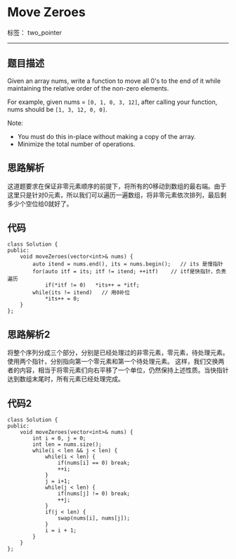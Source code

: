 ﻿# Move Zeroes
标签： two_pointer

---
## 题目描述

Given an array nums, write a function to move all 0's to the end of it while maintaining the relative order of the non-zero elements.

For example, given nums = `[0, 1, 0, 3, 12]`, after calling your function, nums should be `[1, 3, 12, 0, 0]`.

Note:

- You must do this in-place without making a copy of the array.
- Minimize the total number of operations.

## 思路解析
这道题要求在保证非零元素顺序的前提下，将所有的0移动到数组的最右端。由于这里只是针对0元素，所以我们可以遍历一遍数组，将非零元素依次排列，最后剩多少个空位给0就好了。

## 代码
```
class Solution {
public:
    void moveZeroes(vector<int>& nums) {
        auto itend = nums.end(), its = nums.begin();   // its 是慢指针
        for(auto itf = its; itf != itend; ++itf)    // itf是快指针，负责遍历
            if(*itf != 0)   *its++ = *itf;
        while(its != itend)   // 用0补位
            *its++ = 0;
    }
};
```

## 思路解析2
将整个序列分成三个部分，分别是已经处理过的非零元素，零元素，待处理元素。使用两个指针，分别指向第一个零元素和第一个待处理元素。
这样，我们交换两者的内容，相当于将零元素们向右平移了一个单位，仍然保持上述性质。当快指针达到数组末尾时，所有元素已经处理完成。

## 代码2
```
class Solution {
public:
    void moveZeroes(vector<int>& nums) {
        int i = 0, j = 0;
        int len = nums.size();
        while(i < len && j < len) {
            while(i < len) {
                if(nums[i] == 0) break;
                ++i;
            }
            j = i+1;
            while(j < len) {
                if(nums[j] != 0) break;
                ++j;
            }
            if(j < len) {
                swap(nums[i], nums[j]);
            }
            i = i + 1;
        }
    }
};
```
